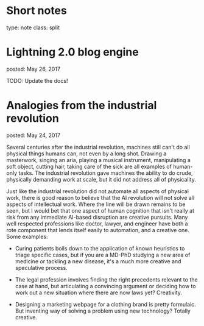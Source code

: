 Short notes
===
type: note
class: split


Lightning 2.0 blog engine
===
posted: May 26, 2017

TODO: Update the docs!


Analogies from the industrial revolution
===
posted: May 24, 2017

Several centuries after the industrial revolution, machines still can't do all
physical things humans can, not even by a long shot. Drawing a masterwork,
singing an aria, playing a musical instrument, manipulating a soft object,
cutting hair, taking care of the sick are all examples of human-only tasks. The
industrial revolution gave machines the ability to do crude, physically
demanding work at scale, but it did not address all of physicality.

Just like the industrial revolution did not automate all aspects of physical
work, there is good reason to believe that the AI revolution will not solve
all aspects of intellectual work. Where the line will be drawn remains to be
seen, but I would bet that one aspect of human cognition that isn't really at
risk from any immediate AI-based disruption are creative pursuits. Many well
respected professions like doctor, lawyer, and engineer have both a rote
component that lends itself easily to automation, and a creative one. Some
examples:

- Curing patients boils down to the application of known heuristics to
  triage specific cases, but if you are a MD-PhD studying a new area of medicine
  or tackling a new disease, it's a much more creative and speculative process. 

- The legal profession involves finding the right precedents relevant to the case
  at hand, but articulating a convincing argument or deciding how to work out a
  new situation where there are now laws yet? Creativity.

- Designing a marketing webpage for a clothing brand is pretty formulaic. But
  inventing way of solving a problem using new technology? Totally creative. 
